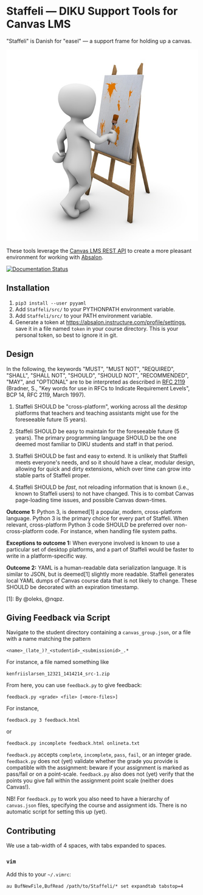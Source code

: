 # Staffeli — DIKU Support Tools for Canvas LMS

"Staffeli" is Danish for "easel" — a support frame for holding up a canvas.

![An Easel](logo.jpg
  "Image license: CC0; Source: https://pixabay.com/en/art-painting-modern-art-mural-1027828/")

These tools leverage the [Canvas LMS REST
API](https://canvas.instructure.com/doc/api/index.html) to create a more
pleasant environment for working with [Absalon](https://absalon.ku.dk/).

[![Documentation Status](https://readthedocs.org/projects/staffeli/badge/?version=latest)](http://staffeli.readthedocs.io/en/latest/?badge=latest)

## Installation

1. `pip3 install --user pyyaml`
1. Add `Staffeli/src/` to your PYTHONPATH environment variable.
1. Add `Staffeli/src/` to your PATH environment variable.
1. Generate a token at https://absalon.instructure.com/profile/settings, save
   it in a file named `token` in your course directory. This is your personal
   token, so best to ignore it in git.

## Design

In the following, the keywords "MUST", "MUST NOT", "REQUIRED", "SHALL", "SHALL
NOT", "SHOULD", "SHOULD NOT", "RECOMMENDED", "MAY", and "OPTIONAL" are to be
interpreted as described in [RFC 2119](http://tools.ietf.org/html/rfc2119)
(Bradner, S., "Key words for use in RFCs to Indicate Requirement Levels", BCP
14, RFC 2119, March 1997).

1. Staffeli SHOULD be "cross-platform", working across all the *desktop*
   platforms that teachers and teaching assistants might use for the foreseeable
   future (5 years).

2. Staffeli SHOULD be easy to maintain for the foreseeable future (5 years). The
   primary programming language SHOULD be the one deemed most familiar to DIKU
   students and staff in that period.

3. Staffeli SHOULD be fast and easy to extend. It is unlikely that Staffeli
   meets everyone's needs, and so it should have a clear, modular design,
   allowing for quick and dirty extensions, which over time can grow into
   stable parts of Staffeli proper.

4. Staffeli SHOULD be *fast*, not reloading information that is known (i.e.,
   known to Staffeli users) to not have changed. This is to combat Canvas
   page-loading time issues, and possible Canvas down-times.

**Outcome 1:** Python 3, is deemed[1] a popular, modern, cross-platform language.
Python 3 is the primary choice for every part of Staffeli. When relevant,
cross-platform Python 3 code SHOULD be preferred over non-cross-platform code.
For instance, when handling file system paths.

**Exceptions to outcome 1:** When everyone involved is known to use a
particular set of desktop platforms, and a part of Staffeli would be faster to
write in a platform-specific way.

**Outcome 2:** YAML is a human-readable data serialization language. It is
similar to JSON, but is deemed[1] slightly more readable. Staffeli generates local
YAML dumps of Canvas course data that is not likely to change. These SHOULD be
decorated with an expiration timestamp.

[1]: By @oleks, @nqpz.

## Giving Feedback via Script

Navigate to the student directory containing a `canvas_group.json`, or a
file with a name matching the pattern

```
<name>_(late_)?_<studentid>_<submissionid>_.*
```

For instance, a file named something like

```
kenfriislarsen_12321_1414214_src-1.zip
```

From here, you can use `feedback.py` to give feedback:

```
feedback.py <grade> <file> [<more-files>]
```

For instance,

```
feedback.py 3 feedback.html
```

or

```
feedback.py incomplete feedback.html onlineta.txt
```

`feedback.py` accepts `complete`, `incomplete`, `pass`, `fail`, or an integer
grade. `feedback.py` does not (yet) validate whether the grade you provide is
compatible with the assignment: beware if your assignment is marked as
pass/fail or on a point-scale. `feedback.py` also does not (yet) verify that
the points you give fall within the assignment point scale (neither does
Canvas!).

NB! For `feedback.py` to work you also need to have a hierarchy of
`canvas.json` files, specifying the course and assignment ids. There is no
automatic script for setting this up (yet).

## Contributing

We use a tab-width of 4 spaces, with tabs expanded to spaces.

### `vim`

Add this to your `~/.vimrc`:

```
au BufNewFile,BufRead /path/to/Staffeli/* set expandtab tabstop=4
```
